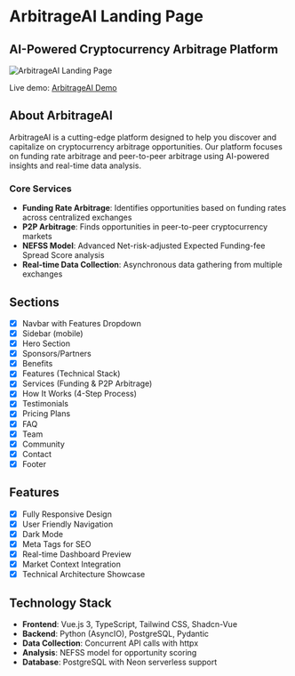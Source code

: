 # ArbitrageAI Landing Page
## AI-Powered Cryptocurrency Arbitrage Platform

![ArbitrageAI Landing Page](./public/demo-img.jpg)

Live demo: <a href="https://prophetto1.github.io/landing-page" target="_blank">ArbitrageAI Demo</a>

## About ArbitrageAI
ArbitrageAI is a cutting-edge platform designed to help you discover and capitalize on cryptocurrency arbitrage opportunities. Our platform focuses on funding rate arbitrage and peer-to-peer arbitrage using AI-powered insights and real-time data analysis.

### Core Services
- **Funding Rate Arbitrage**: Identifies opportunities based on funding rates across centralized exchanges
- **P2P Arbitrage**: Finds opportunities in peer-to-peer cryptocurrency markets
- **NEFSS Model**: Advanced Net-risk-adjusted Expected Funding-fee Spread Score analysis
- **Real-time Data Collection**: Asynchronous data gathering from multiple exchanges

## Sections
- [x] Navbar with Features Dropdown
- [x] Sidebar (mobile)
- [x] Hero Section
- [x] Sponsors/Partners
- [x] Benefits
- [x] Features (Technical Stack)
- [x] Services (Funding & P2P Arbitrage)
- [x] How It Works (4-Step Process)
- [x] Testimonials
- [x] Pricing Plans
- [x] FAQ
- [x] Team
- [x] Community
- [x] Contact
- [x] Footer

## Features
- [x] Fully Responsive Design
- [x] User Friendly Navigation
- [x] Dark Mode
- [x] Meta Tags for SEO
- [x] Real-time Dashboard Preview
- [x] Market Context Integration
- [x] Technical Architecture Showcase

## Technology Stack
- **Frontend**: Vue.js 3, TypeScript, Tailwind CSS, Shadcn-Vue
- **Backend**: Python (AsyncIO), PostgreSQL, Pydantic
- **Data Collection**: Concurrent API calls with httpx
- **Analysis**: NEFSS model for opportunity scoring
- **Database**: PostgreSQL with Neon serverless support
